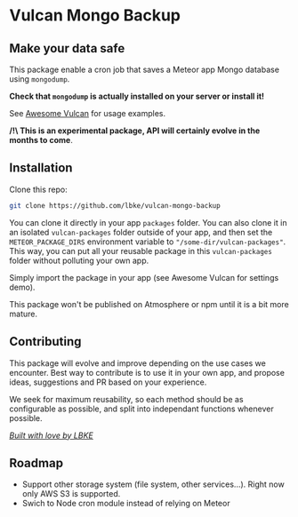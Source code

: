 # Vulcan Mongo Backup

## Make your data safe

This package enable a cron job that saves a Meteor app Mongo database using `mongodump`.

**Check that `mongodump` is actually installed on your server or install it!**

See [Awesome Vulcan](https://www.awesome-vulcan.com) for usage examples.

**/!\ This is an experimental package, API will certainly evolve in the months to come**.

## Installation

Clone this repo:

```sh
git clone https://github.com/lbke/vulcan-mongo-backup
```

You can clone it directly in your app `packages` folder. You can also clone it in an isolated `vulcan-packages` folder outside of your app, and then set the `METEOR_PACKAGE_DIRS` environment variable to `"/some-dir/vulcan-packages"`. This way, you can put all your reusable package in this `vulcan-packages` folder without polluting your own app.

Simply import the package in your app (see Awesome Vulcan for settings demo).

This package won't be published on Atmosphere or npm until it is a bit more mature.

## Contributing

This package will evolve and improve depending on the use cases we encounter. Best way to contribute is to use it in your own app, and propose ideas, suggestions and PR based on your experience.

We seek for maximum reusability, so each method should be as configurable as possible, and split into independant functions whenever possible.

_[Built with love by LBKE](https://github.com/lbke)_

## Roadmap

- Support other storage system (file system, other services...). Right now only AWS S3 is supported.
- Swich to Node cron module instead of relying on Meteor
